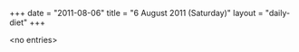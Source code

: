 +++
date = "2011-08-06"
title = "6 August 2011 (Saturday)"
layout = "daily-diet"
+++


\<no entries\>

